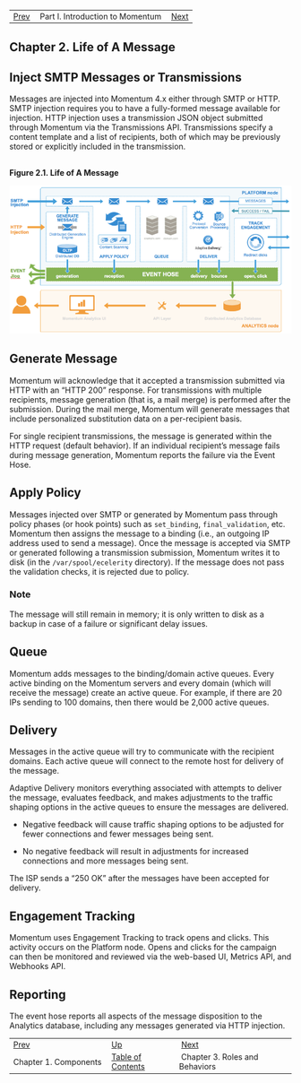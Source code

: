 |     |     |     |
| --- | --- | --- |
| [Prev](components)  | Part I. Introduction to Momentum |  [Next](roles_behaviors) |

## Chapter 2. Life of A Message

## Inject SMTP Messages or Transmissions

Messages are injected into Momentum 4.x either through SMTP or HTTP. SMTP injection requires you to have a fully-formed message available for injection. HTTP injection uses a transmission JSON object submitted through Momentum via the Transmissions API. Transmissions specify a content template and a list of recipients, both of which may be previously stored or explicitly included in the transmission.

##

<a name="life_of_a_message.image"></a>

**Figure 2.1. Life of A Message**

![Life of A Message](content/momentum/web-momo4/images/life_of_a_message.png)

## Generate Message

Momentum will acknowledge that it accepted a transmission submitted via HTTP with an “HTTP 200” response. For transmissions with multiple recipients, message generation (that is, a mail merge) is performed after the submission. During the mail merge, Momentum will generate messages that include personalized substitution data on a per-recipient basis.

For single recipient transmissions, the message is generated within the HTTP request (default behavior). If an individual recipient’s message fails during message generation, Momentum reports the failure via the Event Hose.

## Apply Policy

Messages injected over SMTP or generated by Momentum pass through policy phases (or hook points) such as `set_binding`, `final_validation`, etc. Momentum then assigns the message to a binding (i.e., an outgoing IP address used to send a message). Once the message is accepted via SMTP or generated following a transmission submission, Momentum writes it to disk (in the `/var/spool/ecelerity` directory). If the message does not pass the validation checks, it is rejected due to policy.

### Note

The message will still remain in memory; it is only written to disk as a backup in case of a failure or significant delay issues.

## Queue

Momentum adds messages to the binding/domain active queues. Every active binding on the Momentum servers and every domain (which will receive the message) create an active queue. For example, if there are 20 IPs sending to 100 domains, then there would be 2,000 active queues.

## Delivery

Messages in the active queue will try to communicate with the recipient domains. Each active queue will connect to the remote host for delivery of the message.

Adaptive Delivery monitors everything associated with attempts to deliver the message, evaluates feedback, and makes adjustments to the traffic shaping options in the active queues to ensure the messages are delivered.

*   Negative feedback will cause traffic shaping options to be adjusted for fewer connections and fewer messages being sent.

*   No negative feedback will result in adjustments for increased connections and more messages being sent.

The ISP sends a “250 OK” after the messages have been accepted for delivery.

## Engagement Tracking

Momentum uses Engagement Tracking to track opens and clicks. This activity occurs on the Platform node. Opens and clicks for the campaign can then be monitored and reviewed via the web-based UI, Metrics API, and Webhooks API.

## Reporting

The event hose reports all aspects of the message disposition to the Analytics database, including any messages generated via HTTP injection.

|     |     |     |
| --- | --- | --- |
| [Prev](components)  | [Up](p.intro) |  [Next](roles_behaviors) |
| Chapter 1. Components  | [Table of Contents](index) |  Chapter 3. Roles and Behaviors |

